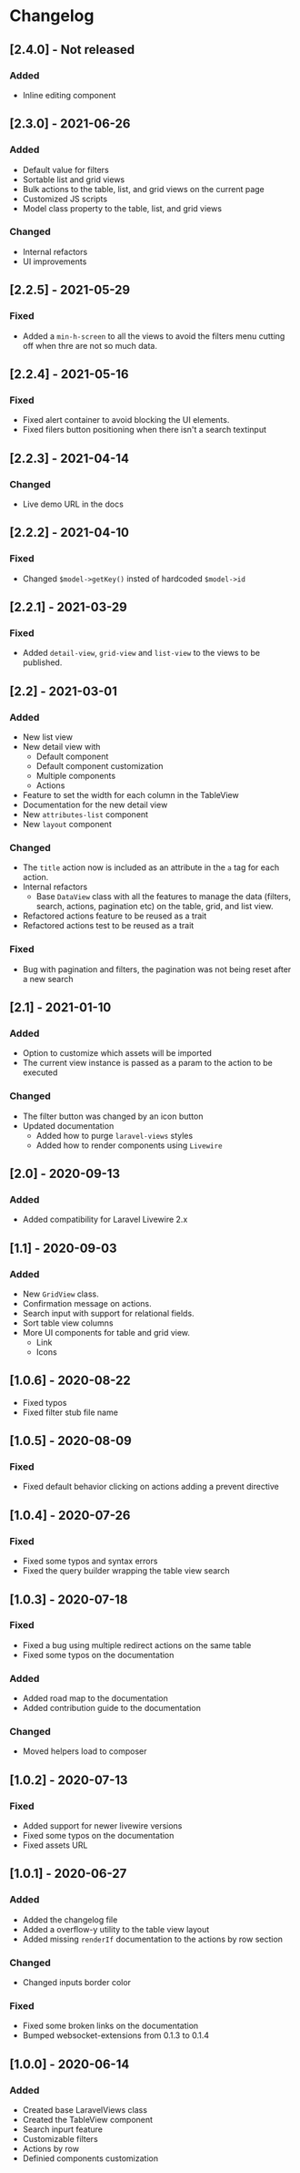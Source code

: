 # Changelog

## [2.4.0] - Not released

### Added
- Inline editing component
## [2.3.0] - 2021-06-26
### Added
- Default value for filters
- Sortable list and grid views
- Bulk actions to the table, list, and grid views on the current page
- Customized JS scripts
- Model class property to the table, list, and grid views

### Changed
- Internal refactors
- UI improvements

## [2.2.5] - 2021-05-29
### Fixed
- Added a `min-h-screen` to all the views to avoid the filters menu cutting off when thre are not so much data.
## [2.2.4] - 2021-05-16
### Fixed
- Fixed alert container to avoid blocking the UI elements.
- Fixed filers button positioning when there isn't a search textinput

## [2.2.3] - 2021-04-14
### Changed
- Live demo URL in the docs
## [2.2.2] - 2021-04-10
### Fixed
- Changed `$model->getKey()` insted of hardcoded `$model->id`

## [2.2.1] - 2021-03-29
### Fixed
- Added `detail-view`, `grid-view` and `list-view` to the views to be published.

## [2.2] - 2021-03-01
### Added
- New list view
- New detail view with
  - Default component
  - Default component customization
  - Multiple components
  - Actions
- Feature to set the width for each column in the TableView
- Documentation for the new detail view
- New `attributes-list` component
- New `layout` component

### Changed
- The `title` action now is included as an attribute in the `a` tag for each action.
- Internal refactors
  - Base `DataView` class with all the features to manage the data (filters, search, actions, pagination etc) on the table, grid, and list view.
- Refactored actions feature to be reused as a trait
- Refactored actions test to be reused as a trait

### Fixed
- Bug with pagination and filters, the pagination was not being reset after a new search

## [2.1] - 2021-01-10
### Added
- Option to customize which assets will be imported
- The current view instance is passed as a param to the action to be executed

### Changed
- The filter button was changed by an icon button
- Updated documentation
  - Added how to purge `laravel-views` styles
  - Added how to render components using `Livewire`


## [2.0] - 2020-09-13
### Added
- Added compatibility for Laravel Livewire 2.x

## [1.1] - 2020-09-03
### Added
- New `GridView` class.
- Confirmation message on actions.
- Search input with support for relational fields.
- Sort table view columns
- More UI components for table and grid view.
  - Link
  - Icons

## [1.0.6] - 2020-08-22
- Fixed typos
- Fixed filter stub file name

## [1.0.5] - 2020-08-09
### Fixed
- Fixed default behavior clicking on actions adding a prevent directive

## [1.0.4] - 2020-07-26
### Fixed
- Fixed some typos and syntax errors
- Fixed the query builder wrapping the table view search

## [1.0.3] - 2020-07-18
### Fixed
- Fixed a bug using multiple redirect actions on the same table
- Fixed some typos on the documentation

### Added
- Added road map to the documentation
- Added contribution guide to the documentation

### Changed
- Moved helpers load to composer

## [1.0.2] - 2020-07-13
### Fixed
- Added support for newer livewire versions
- Fixed some typos on the documentation
- Fixed assets URL

## [1.0.1] - 2020-06-27
### Added
- Added the changelog file
- Added a overflow-y utility to the table view layout
- Added missing `renderIf` documentation to the actions by row section
### Changed
- Changed inputs border color
### Fixed
- Fixed some broken links on the documentation
- Bumped websocket-extensions from 0.1.3 to 0.1.4

## [1.0.0] - 2020-06-14
### Added
- Created base LaravelViews class
- Created the TableView component
 - Search inpurt feature
 - Customizable filters
 - Actions by row
- Definied components customization
